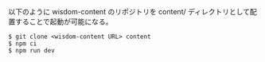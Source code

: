 以下のように wisdom-content のリポジトリを content/ ディレクトリとして配置することで起動が可能になる。

```console
$ git clone <wisdom-content URL> content
$ npm ci
$ npm run dev
```
